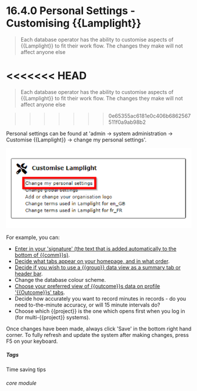# 16.4.0  <i class="fas fa-tools"></i> Personal Settings - Customising {{Lamplight}}

> Each database operator has the ability to customise aspects of {{Lamplight}} to fit their work flow. The changes they make will not affect anyone else


<<<<<<< HEAD
=======
> Each database operator has the ability to customise aspects of {{Lamplight}} to fit their work flow. The changes they make will not affect anyone else


>>>>>>> 0e65355ac6181e0c406b6862567511f0a9ab98b2

Personal settings can be found at 'admin -> system administration -> Customise {{Lamplight}} -> change my personal settings'. 

![Personal Settings in System Admin](16.4.0a.png)

 For example, you can:

- [Enter in your 'signature' (the text that is added automatically to the bottom of {{comm}}s)](/help/index/p/16.4.4). 
- [Decide what tabs appear on your homepage, and in what order](/help/index/p/16.4.1).
- [Decide if you wish to use a {{group}} data view as a summary tab or header bar](/help/index/p/16.4.2). 
- Change the database colour scheme. 
- [Choose your preferred view of {{outcome}}s data on profile '{{Outcome}}s' tabs](/help/index/p/16.4.1).
- Decide how accurately you want to record minutes in records - do you need to-the-minute accuracy, or will 15 minute intervals do?
- Choose which {{project}} is the one which opens first when you log in (for multi-{{project}} systems).

Once changes have been made, always click 'Save' in the bottom right hand corner. 
To fully refresh and update the system after making changes, press F5 on your keyboard. 


##### Tags
Time saving tips

###### core module

